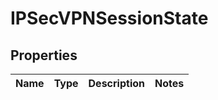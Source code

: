# IPSecVPNSessionState

## Properties
Name | Type | Description | Notes
------------ | ------------- | ------------- | -------------
